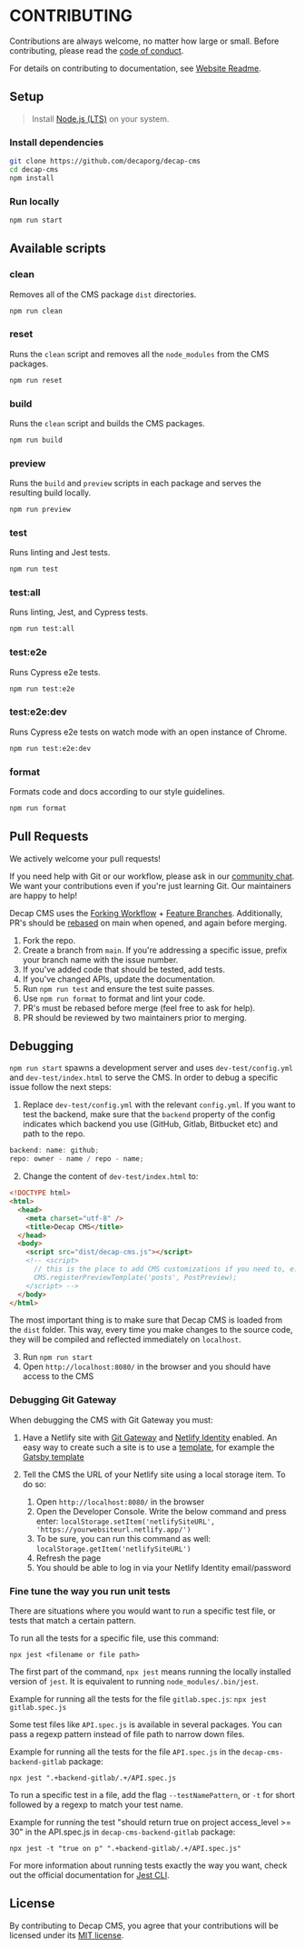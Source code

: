 # CONTRIBUTING

Contributions are always welcome, no matter how large or small. Before contributing,
please read the [code of conduct](CODE_OF_CONDUCT.md).

For details on contributing to documentation, see [Website Readme](https://github.com/decaporg/decap-website/blob/main/README.md).

## Setup

> Install [Node.js (LTS)](https://nodejs.org/) on your system.

### Install dependencies

```sh
git clone https://github.com/decaporg/decap-cms
cd decap-cms
npm install
```

### Run locally

```sh
npm run start
```

## Available scripts

### clean

Removes all of the CMS package `dist` directories.

```sh
npm run clean
```

### reset

Runs the `clean` script and removes all the `node_modules` from the CMS packages.

```sh
npm run reset
```

### build

Runs the `clean` script and builds the CMS packages.

```sh
npm run build
```

### preview

Runs the `build` and `preview` scripts in each package and serves the resulting build locally.

```sh
npm run preview
```

### test

Runs linting and Jest tests.

```sh
npm run test
```

### test:all

Runs linting, Jest, and Cypress tests.

```sh
npm run test:all
```

### test:e2e

Runs Cypress e2e tests.

```sh
npm run test:e2e
```

### test:e2e:dev

Runs Cypress e2e tests on watch mode with an open instance of Chrome.

```sh
npm run test:e2e:dev
```

### format

Formats code and docs according to our style guidelines.

```sh
npm run format
```

## Pull Requests

We actively welcome your pull requests!

If you need help with Git or our workflow, please ask in our [community chat](https://decapcms.org/chat). We want your contributions even if you're just learning Git. Our maintainers are happy to help!

Decap CMS uses the [Forking Workflow](https://www.atlassian.com/git/tutorials/comparing-workflows/forking-workflow) + [Feature Branches](https://www.atlassian.com/git/tutorials/comparing-workflows/feature-branch-workflow). Additionally, PR's should be [rebased](https://www.atlassian.com/git/tutorials/merging-vs-rebasing) on main when opened, and again before merging.

1. Fork the repo.
2. Create a branch from `main`. If you're addressing a specific issue, prefix your branch name with the issue number.
3. If you've added code that should be tested, add tests.
4. If you've changed APIs, update the documentation.
5. Run `npm run test` and ensure the test suite passes.
6. Use `npm run format` to format and lint your code.
7. PR's must be rebased before merge (feel free to ask for help).
8. PR should be reviewed by two maintainers prior to merging.

## Debugging

`npm run start` spawns a development server and uses `dev-test/config.yml` and `dev-test/index.html` to serve the CMS.
In order to debug a specific issue follow the next steps:

1. Replace `dev-test/config.yml` with the relevant `config.yml`. If you want to test the backend, make sure that the `backend` property of the config indicates which backend you use (GitHub, Gitlab, Bitbucket etc) and path to the repo.

```js
backend: name: github;
repo: owner - name / repo - name;
```

2. Change the content of `dev-test/index.html` to:

```html
<!DOCTYPE html>
<html>
  <head>
    <meta charset="utf-8" />
    <title>Decap CMS</title>
  </head>
  <body>
    <script src="dist/decap-cms.js"></script>
    <!-- <script>
      // this is the place to add CMS customizations if you need to, e.g.
      CMS.registerPreviewTemplate('posts', PostPreview);
    </script> -->
  </body>
</html>
```

The most important thing is to make sure that Decap CMS is loaded from the `dist` folder. This way, every time you make changes to the source code, they will be compiled and reflected immediately on `localhost`.

3. Run `npm run start`
4. Open `http://localhost:8080/` in the browser and you should have access to the CMS

### Debugging Git Gateway

When debugging the CMS with Git Gateway you must:

1. Have a Netlify site with [Git Gateway](https://docs.netlify.com/visitor-access/git-gateway/) and [Netlify Identity](https://docs.netlify.com/visitor-access/identity/) enabled. An easy way to create such a site is to use a [template](https://www.decapcms.org/docs/start-with-a-template/), for example the [Gatsby template](https://app.netlify.com/start/deploy?repository=https://github.com/decaporg/gatsby-starter-decap-cms&stack=cms)
2. Tell the CMS the URL of your Netlify site using a local storage item. To do so:

   1. Open `http://localhost:8080/` in the browser
   2. Open the Developer Console. Write the below command and press enter: `localStorage.setItem('netlifySiteURL', 'https://yourwebsiteurl.netlify.app/')`
   3. To be sure, you can run this command as well: `localStorage.getItem('netlifySiteURL')`
   4. Refresh the page
   5. You should be able to log in via your Netlify Identity email/password

### Fine tune the way you run unit tests

There are situations where you would want to run a specific test file, or tests that match a certain pattern.

To run all the tests for a specific file, use this command:

```
npx jest <filename or file path>
```

The first part of the command, `npx jest` means running the locally installed version of `jest`. It is equivalent to running `node_modules/.bin/jest`.

Example for running all the tests for the file `gitlab.spec.js`: `npx jest gitlab.spec.js`

Some test files like `API.spec.js` is available in several packages. You can pass a regexp pattern instead of file path to narrow down files.

Example for running all the tests for the file `API.spec.js` in the `decap-cms-backend-gitlab` package:

`npx jest ".+backend-gitlab/.+/API.spec.js`

To run a specific test in a file, add the flag `--testNamePattern`, or `-t` for short followed by a regexp to match your test name.

Example for running the test "should return true on project access_level >= 30" in the API.spec.js in `decap-cms-backend-gitlab` package:

```
npx jest -t "true on p" ".+backend-gitlab/.+/API.spec.js"
```

For more information about running tests exactly the way you want, check out the official documentation for [Jest CLI](https://jestjs.io/docs/cli).

## License

By contributing to Decap CMS, you agree that your contributions will be licensed
under its [MIT license](LICENSE).
